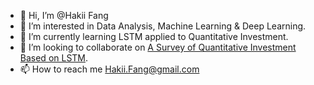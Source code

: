 - 👋 Hi, I’m @Hakii Fang
- 👀 I’m interested in Data Analysis, Machine Learning & Deep Learning.
- 🌱 I’m currently learning LSTM applied to Quantitative Investment.
- 💞️ I’m looking to collaborate on [A Survey of Quantitative Investment Based on LSTM](https://github.com/XuejiFang/EconomicLab.git).
- 📫 How to reach me Hakii.Fang@gmail.com

<!---
XuejiFang/XuejiFang is a ✨ special ✨ repository because its `README.md` (this file) appears on your GitHub profile.
You can click the Preview link to take a look at your changes.
--->
